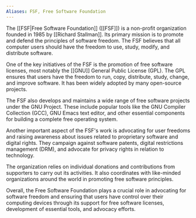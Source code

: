 ```yaml
---
Aliases: FSF, Free Software Foundation
---
```


The [[FSF|Free Software Foundation]] ([[FSF]]) is a non-profit organization founded in 1985 by [[Richard Stallman]]. Its primary mission is to promote and defend the principles of software freedom. The FSF believes that all computer users should have the freedom to use, study, modify, and distribute software.

One of the key initiatives of the FSF is the promotion of free software licenses, most notably the [[GNU]] General Public License (GPL). The GPL ensures that users have the freedom to run, copy, distribute, study, change, and improve software. It has been widely adopted by many open-source projects.

The FSF also develops and maintains a wide range of free software projects under the GNU Project. These include popular tools like the GNU Compiler Collection (GCC), GNU Emacs text editor, and other essential components for building a complete free operating system.

Another important aspect of the FSF's work is advocating for user freedoms and raising awareness about issues related to proprietary software and digital rights. They campaign against software patents, digital restrictions management (DRM), and advocate for privacy rights in relation to technology.

The organization relies on individual donations and contributions from supporters to carry out its activities. It also coordinates with like-minded organizations around the world in promoting free software principles.

Overall, the Free Software Foundation plays a crucial role in advocating for software freedom and ensuring that users have control over their computing devices through its support for free software licenses, development of essential tools, and advocacy efforts.
